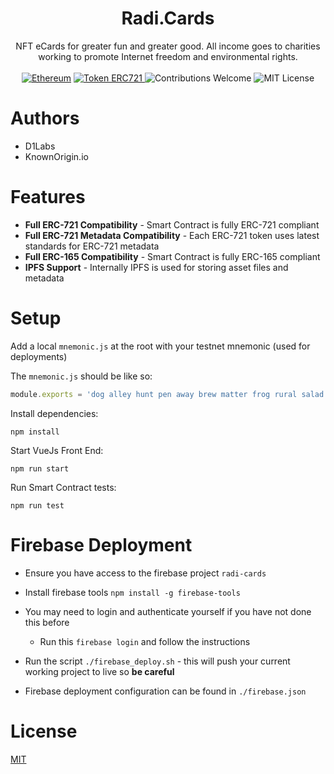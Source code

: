 <h1 align="center">Radi.Cards</h1>

<div align="center">
NFT eCards for greater fun and greater good. All income goes to charities working to promote Internet freedom and environmental rights. 
</div>

<br/>

<div align="center">
  <a href="https://www.ethereum.org/" target="_blank"><img src="https://img.shields.io/badge/platform-Ethereum-brightgreen.svg?style=flat-square" alt="Ethereum" /></a>
  <a href="http://erc721.org/" target="_blank"><img src="https://img.shields.io/badge/token-ERC721-ff69b4.svg?style=flat-square" alt="Token ERC721" /> </a>
  <img src="https://img.shields.io/badge/contributions-welcome-orange.svg?style=flat-square" alt="Contributions Welcome" />
  <img src="https://img.shields.io/badge/license-MIT-blue.svg?style=flat-square" alt="MIT License" />  
</div>

# Authors

* D1Labs
* KnownOrigin.io

# Features

* **Full ERC-721 Compatibility** - Smart Contract is fully ERC-721 compliant
* **Full ERC-721 Metadata Compatibility** - Each ERC-721 token uses latest standards for ERC-721 metadata
* **Full ERC-165 Compatibility** - Smart Contract is fully ERC-165 compliant
* **IPFS Support** - Internally IPFS is used for storing asset files and metadata


# Setup

Add a local `mnemonic.js` at the root with your testnet mnemonic (used for deployments)

The `mnemonic.js` should be like so:
```javascript
module.exports = 'dog alley hunt pen away brew matter frog rural salad educate kebab';
```

Install dependencies:

`npm install`

Start VueJs Front End:

`npm run start`

Run Smart Contract tests:

`npm run test`

# Firebase Deployment

* Ensure you have access to the firebase project `radi-cards`

* Install firebase tools `npm install -g firebase-tools`

* You may need to login and authenticate yourself if you have not done this before 
  * Run this `firebase login` and follow the instructions

* Run the script `./firebase_deploy.sh` - this will push your current working project to live so **be careful**

* Firebase deployment configuration can be found in `./firebase.json`

# License

[MIT](https://opensource.org/licenses/MIT)
